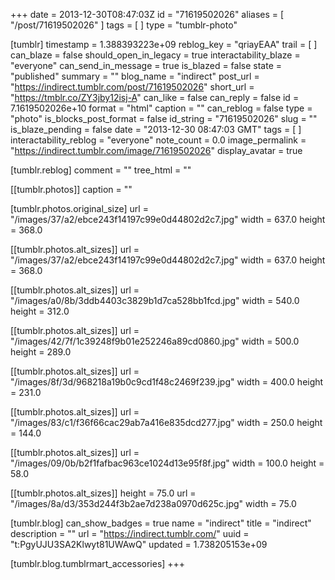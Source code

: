 +++
date = 2013-12-30T08:47:03Z
id = "71619502026"
aliases = [ "/post/71619502026" ]
tags = [ ]
type = "tumblr-photo"

[tumblr]
timestamp = 1.388393223e+09
reblog_key = "qriayEAA"
trail = [ ]
can_blaze = false
should_open_in_legacy = true
interactability_blaze = "everyone"
can_send_in_message = true
is_blazed = false
state = "published"
summary = ""
blog_name = "indirect"
post_url = "https://indirect.tumblr.com/post/71619502026"
short_url = "https://tmblr.co/ZY3jby12isj-A"
can_like = false
can_reply = false
id = 7.1619502026e+10
format = "html"
caption = ""
can_reblog = false
type = "photo"
is_blocks_post_format = false
id_string = "71619502026"
slug = ""
is_blaze_pending = false
date = "2013-12-30 08:47:03 GMT"
tags = [ ]
interactability_reblog = "everyone"
note_count = 0.0
image_permalink = "https://indirect.tumblr.com/image/71619502026"
display_avatar = true

[tumblr.reblog]
comment = ""
tree_html = ""

[[tumblr.photos]]
caption = ""

[tumblr.photos.original_size]
url = "/images/37/a2/ebce243f14197c99e0d44802d2c7.jpg"
width = 637.0
height = 368.0

[[tumblr.photos.alt_sizes]]
url = "/images/37/a2/ebce243f14197c99e0d44802d2c7.jpg"
width = 637.0
height = 368.0

[[tumblr.photos.alt_sizes]]
url = "/images/a0/8b/3ddb4403c3829b1d7ca528bb1fcd.jpg"
width = 540.0
height = 312.0

[[tumblr.photos.alt_sizes]]
url = "/images/42/7f/1c39248f9b01e252246a89cd0860.jpg"
width = 500.0
height = 289.0

[[tumblr.photos.alt_sizes]]
url = "/images/8f/3d/968218a19b0c9cd1f48c2469f239.jpg"
width = 400.0
height = 231.0

[[tumblr.photos.alt_sizes]]
url = "/images/83/c1/f36f66cac29ab7a416e835dcd277.jpg"
width = 250.0
height = 144.0

[[tumblr.photos.alt_sizes]]
url = "/images/09/0b/b2f1fafbac963ce1024d13e95f8f.jpg"
width = 100.0
height = 58.0

[[tumblr.photos.alt_sizes]]
height = 75.0
url = "/images/8a/d3/353d244f3b2ae7d238a0970d625c.jpg"
width = 75.0

[tumblr.blog]
can_show_badges = true
name = "indirect"
title = "indirect"
description = ""
url = "https://indirect.tumblr.com/"
uuid = "t:PgyUJU3SA2Klwyt81UWAwQ"
updated = 1.738205153e+09

[tumblr.blog.tumblrmart_accessories]
+++
